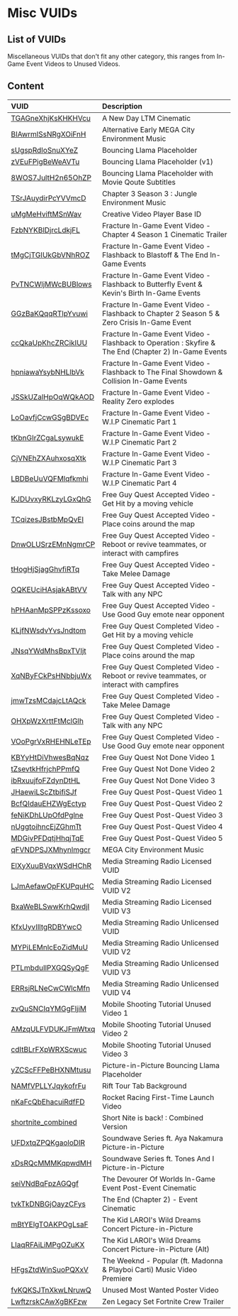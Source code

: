 # Misc VUIDs

## List of VUIDs

Miscellaneous VUIDs that don't fit any other category, this ranges from In-Game Event Videos to Unused Videos.

## Content

| VUID                                                 | Description                                                                                          |
| :--------------------------------------------------- | :--------------------------------------------------------------------------------------------------- |
| [TGAGneXhjKsKHKHVcu](blurls/TGAGneXhjKsKHKHVcu.json) | A New Day LTM Cinematic                                                                              |
| [BIAwrmlSsNRgXOiFnH](blurls/BIAwrmlSsNRgXOiFnH.json) | Alternative Early MEGA City Environment Music                                                        |
| [sUgspRdIoSnuXYeZ](blurls/sUgspRdIoSnuXYeZ.json)     | Bouncing Llama Placeholder                                                                           |
| [zVEuFPigBeWeAVTu](blurls/zVEuFPigBeWeAVTu.json)     | Bouncing Llama Placeholder (v1)                                                                      |
| [8WOS7JultH2n65OhZP](blurls/8WOS7JultH2n65OhZP.json) | Bouncing Llama Placeholder with Movie Qoute Subtitles                                                |
| [TSrJAuydirPcYVVmcD](blurls/TSrJAuydirPcYVVmcD.json) | Chapter 3 Season 3 : Jungle Environment Music                                                        |
| [uMgMeHviftMSnWav](blurls/uMgMeHviftMSnWav.json)     | Creative Video Player Base ID                                                                        |
| [FzbNYKBlDjrcLdkjFL](blurls/FzbNYKBlDjrcLdkjFL.json) | Fracture In-Game Event Video - Chapter 4 Season 1 Cinematic Trailer                                  |
| [tMgCjTGIUkGbVNhROZ](blurls/tMgCjTGIUkGbVNhROZ.json) | Fracture In-Game Event Video - Flashback to Blastoff & The End In-Game Events                        |
| [PvTNCWljMWcBUBlows](blurls/PvTNCWljMWcBUBlows.json) | Fracture In-Game Event Video - Flashback to Butterfly Event & Kevin's Birth In-Game Events           |
| [GGzBaKQqqRTlpYvuwi](blurls/GGzBaKQqqRTlpYvuwi.json) | Fracture In-Game Event Video - Flashback to Chapter 2 Season 5 & Zero Crisis In-Game Event           |
| [ccQkaUpKhcZRCikIUU](blurls/ccQkaUpKhcZRCikIUU.json) | Fracture In-Game Event Video - Flashback to Operation : Skyfire & The End (Chapter 2) In-Game Events |
| [hpniawaYsybNHLlbVk](blurls/hpniawaYsybNHLlbVk.json) | Fracture In-Game Event Video - Flashback to The Final Showdown & Collision In-Game Events            |
| [JSSkUZalHpOqWQkAOD](blurls/JSSkUZalHpOqWQkAOD.json) | Fracture In-Game Event Video - Reality Zero explodes                                                 |
| [LoOavfjCcwGSgBDVEc](blurls/LoOavfjCcwGSgBDVEc.json) | Fracture In-Game Event Video - W.I.P Cinematic Part 1                                                |
| [tKbnGIrZCgaLsywukE](blurls/tKbnGIrZCgaLsywukE.json) | Fracture In-Game Event Video - W.I.P Cinematic Part 2                                                |
| [CjVNEhZXAuhxosqXtk](blurls/CjVNEhZXAuhxosqXtk.json) | Fracture In-Game Event Video - W.I.P Cinematic Part 3                                                |
| [LBDBeUuVQFMlqfkmhi](blurls/LBDBeUuVQFMlqfkmhi.json) | Fracture In-Game Event Video - W.I.P Cinematic Part 4                                                |
| [KJDUvxyRKLzyLGxQhG](blurls/KJDUvxyRKLzyLGxQhG.json) | Free Guy Quest Accepted Video - Get Hit by a moving vehicle                                          |
| [TCqizesJBstbMpQvEI](blurls/TCqizesJBstbMpQvEI.json) | Free Guy Quest Accepted Video - Place coins around the map                                           |
| [DnwOLUSrzEMnNgmrCP](blurls/DnwOLUSrzEMnNgmrCP.json) | Free Guy Quest Accepted Video - Reboot or revive teammates, or interact with campfires               |
| [tHogHjSjagGhvfiRTq](blurls/tHogHjSjagGhvfiRTq.json) | Free Guy Quest Accepted Video - Take Melee Damage                                                    |
| [OQKEUciHAsjakABtVV](blurls/OQKEUciHAsjakABtVV.json) | Free Guy Quest Accepted Video - Talk with any NPC                                                    |
| [hPHAanMpSPPzKssoxo](blurls/hPHAanMpSPPzKssoxo.json) | Free Guy Quest Accepted Video - Use Good Guy emote near opponent                                     |
| [KLjfNWsdvYvsJndtom](blurls/KLjfNWsdvYvsJndtom.json) | Free Guy Quest Completed Video - Get Hit by a moving vehicle                                         |
| [JNsqYWdMhsBpxTVIjt](blurls/JNsqYWdMhsBpxTVIjt.json) | Free Guy Quest Completed Video - Place coins around the map                                          |
| [XqNByFCkPsHNbbjuWx](blurls/XqNByFCkPsHNbbjuWx.json) | Free Guy Quest Completed Video - Reboot or revive teammates, or interact with campfires              |
| [jmwTzsMCdajcLtAQck](blurls/jmwTzsMCdajcLtAQck.json) | Free Guy Quest Completed Video - Take Melee Damage                                                   |
| [OHXpWzXrttFtMclGlh](blurls/OHXpWzXrttFtMclGlh.json) | Free Guy Quest Completed Video - Talk with any NPC                                                   |
| [VOoPgrVxRHEHNLeTEp](blurls/VOoPgrVxRHEHNLeTEp.json) | Free Guy Quest Completed Video - Use Good Guy emote near opponent                                    |
| [KBYyHtDiVhwesBqNqz](blurls/KBYyHtDiVhwesBqNqz.json) | Free Guy Quest Not Done Video 1                                                                      |
| [tZsevtkHfrjchPPmfQ](blurls/tZsevtkHfrjchPPmfQ.json) | Free Guy Quest Not Done Video 2                                                                      |
| [ibRxuujfoFZdynDtHL](blurls/ibRxuujfoFZdynDtHL.json) | Free Guy Quest Not Done Video 3                                                                      |
| [JHaewiLScZtbifiSJf](blurls/JHaewiLScZtbifiSJf.json) | Free Guy Quest Post-Quest Video 1                                                                    |
| [BcfQIdauEHZWgEctyp](blurls/BcfQIdauEHZWgEctyp.json) | Free Guy Quest Post-Quest Video 2                                                                    |
| [feNiKDhLUpOfdPglne](blurls/feNiKDhLUpOfdPglne.json) | Free Guy Quest Post-Quest Video 3                                                                    |
| [nUggtoihncEjZGhmTt](blurls/nUggtoihncEjZGhmTt.json) | Free Guy Quest Post-Quest Video 4                                                                    |
| [MDGivPFDqtjHhqjTqE](blurls/MDGivPFDqtjHhqjTqE.json) | Free Guy Quest Post-Quest Video 5                                                                    |
| [qFVNDPSJXMhynlmgcr](blurls/qFVNDPSJXMhynlmgcr.json) | MEGA City Environment Music                                                                          |
| [ElXyXuuBVqxWSdHChR](blurls/ElXyXuuBVqxWSdHChR.json) | Media Streaming Radio Licensed VUID                                                                  |
| [LJmAefawOpFKUPquHC](blurls/LJmAefawOpFKUPquHC.json) | Media Streaming Radio Licensed VUID V2                                                               |
| [BxaWeBLSwwKrhQwdjI](blurls/BxaWeBLSwwKrhQwdjI.json) | Media Streaming Radio Licensed VUID V3                                                               |
| [KfxUyvIlltgRDBYwcO](blurls/KfxUyvIlltgRDBYwcO.json) | Media Streaming Radio Unlicensed VUID                                                                |
| [MYPiLEMnlcEoZidMuU](blurls/MYPiLEMnlcEoZidMuU.json) | Media Streaming Radio Unlicensed VUID V2                                                             |
| [PTLmbduIlPXGQSyQgF](blurls/PTLmbduIlPXGQSyQgF.json) | Media Streaming Radio Unlicensed VUID V3                                                             |
| [ERRsjRLNeCwCWlcMfn](blurls/ERRsjRLNeCwCWlcMfn.json) | Media Streaming Radio Unlicensed VUID V4                                                             |
| [zvQuSNCIqYMGgFljiM](blurls/zvQuSNCIqYMGgFljiM.json) | Mobile Shooting Tutorial Unused Video 1                                                              |
| [AMzqULFVDUKJFmWtxq](blurls/AMzqULFVDUKJFmWtxq.json) | Mobile Shooting Tutorial Unused Video 2                                                              |
| [cdItBLrFXpWRXScwuc](blurls/cdItBLrFXpWRXScwuc.json) | Mobile Shooting Tutorial Unused Video 3                                                              |
| [yZCScFFPeBHXNMtusu](blurls/yZCScFFPeBHXNMtusu.json) | Picture-in-Picture Bouncing Llama Placeholder                                                        |
| [NAMfVPLLYJqykofrFu](blurls/NAMfVPLLYJqykofrFu.json) | Rift Tour Tab Background                                                                             |
| [nKaFcQbEhacuiRdfFD](blurls/nKaFcQbEhacuiRdfFD.json) | Rocket Racing First-Time Launch Video                                                                |
| [shortnite_combined](blurls/shortnite_combined.json) | Short Nite is back! : Combined Version                                                               |
| [UFDxtqZPQKgaoloDlR](blurls/UFDxtqZPQKgaoloDlR.json) | Soundwave Series ft. Aya Nakamura Picture-in-Picture                                                 |
| [xDsRQcMMMKqpwdMH](blurls/xDsRQcMMMKqpwdMH.json)     | Soundwave Series ft. Tones And I Picture-in-Picture                                                  |
| [seiVNdBqFpzAGQgf](blurls/seiVNdBqFpzAGQgf.json)     | The Devourer Of Worlds In-Game Event Post-Event Cinematic                                            |
| [tvkTkDNBGjOayzCFys](blurls/tvkTkDNBGjOayzCFys.json) | The End (Chapter 2) - Event Cinematic                                                                |
| [mBtYElgTOAKPOgLsaF](blurls/mBtYElgTOAKPOgLsaF.json) | The Kid LAROI's Wild Dreams Concert Picture-in-Picture                                               |
| [LIaqRFAiLiMPgOZuKX](blurls/LIaqRFAiLiMPgOZuKX.json) | The Kid LAROI's Wild Dreams Concert Picture-in-Picture (Alt)                                         |
| [HFgsZtdWinSuoPQXxV](blurls/HFgsZtdWinSuoPQXxV.json) | The Weeknd - Popular (ft. Madonna & Playboi Carti) Music Video Premiere                              |
| [fvKQKSJTnXkwLNruwQ](blurls/fvKQKSJTnXkwLNruwQ.json) | Unused Most Wanted Poster Video                                                                      |
| [LwftzrskCAwXgBKFzw](blurls/LwftzrskCAwXgBKFzw.json) | Zen Legacy Set Fortnite Crew Trailer                                                                 |